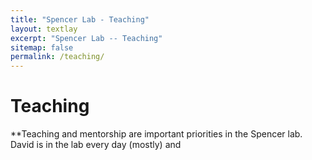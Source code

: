 ```yaml
---
title: "Spencer Lab - Teaching"
layout: textlay
excerpt: "Spencer Lab -- Teaching"
sitemap: false
permalink: /teaching/
---
```


# Teaching

**Teaching and mentorship are important priorities in the Spencer
lab. David is in the lab every day (mostly) and 
